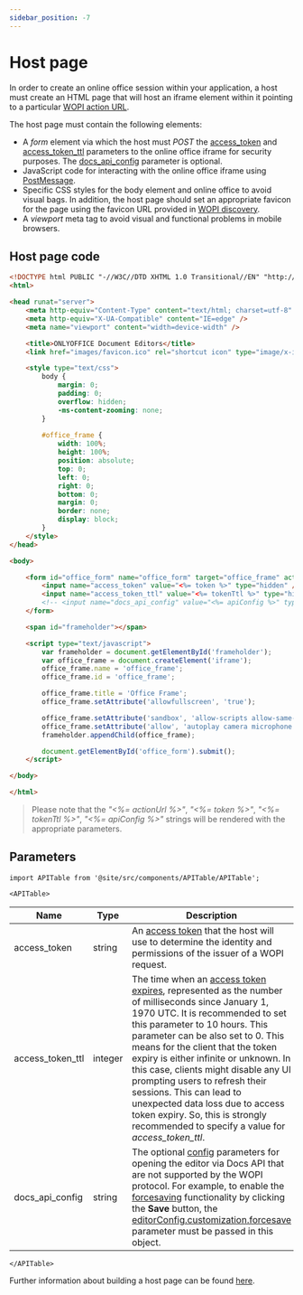 ```yaml
---
sidebar_position: -7
---
```


# Host page

In order to create an online office session within your application, a host must create an HTML page that will host an iframe element within it pointing to a particular [WOPI action URL](./wopi-discovery.md#wopi-actions).

The host page must contain the following elements:

- A *form* element via which the host must *POST* the [access\_token](#access_token) and [access\_token\_ttl](#access_token_ttl) parameters to the online office iframe for security purposes. The [docs\_api\_config](#docs_api_config) parameter is optional.
- JavaScript code for interacting with the online office iframe using [PostMessage](./postmessage.md).
- Specific CSS styles for the body element and online office to avoid visual bags. In addition, the host page should set an appropriate favicon for the page using the favicon URL provided in [WOPI discovery](./wopi-discovery.md).
- A *viewport* meta tag to avoid visual and functional problems in mobile browsers.

## Host page code

``` html
<!DOCTYPE html PUBLIC "-//W3C//DTD XHTML 1.0 Transitional//EN" "http://www.w3.org/TR/xhtml1/DTD/xhtml1-transitional.dtd">
<html>

<head runat="server">
    <meta http-equiv="Content-Type" content="text/html; charset=utf-8" />
    <meta http-equiv="X-UA-Compatible" content="IE=edge" />
    <meta name="viewport" content="width=device-width" />

    <title>ONLYOFFICE Document Editors</title>
    <link href="images/favicon.ico" rel="shortcut icon" type="image/x-icon" />

    <style type="text/css">
        body {
            margin: 0;
            padding: 0;
            overflow: hidden;
            -ms-content-zooming: none;
        }
        
        #office_frame {
            width: 100%;
            height: 100%;
            position: absolute;
            top: 0;
            left: 0;
            right: 0;
            bottom: 0;
            margin: 0;
            border: none;
            display: block;
        }
    </style>
</head>

<body>

    <form id="office_form" name="office_form" target="office_frame" action="<%= actionUrl %>" method="post">
        <input name="access_token" value="<%= token %>" type="hidden" />
        <input name="access_token_ttl" value="<%= tokenTtl %>" type="hidden" />
        <!-- <input name="docs_api_config" value="<%= apiConfig %>" type="hidden" /> -->
    </form>

    <span id="frameholder"></span>

    <script type="text/javascript">
        var frameholder = document.getElementById('frameholder');
        var office_frame = document.createElement('iframe');
        office_frame.name = 'office_frame';
        office_frame.id = 'office_frame';

        office_frame.title = 'Office Frame';
        office_frame.setAttribute('allowfullscreen', 'true');

        office_frame.setAttribute('sandbox', 'allow-scripts allow-same-origin allow-forms allow-popups allow-top-navigation allow-popups-to-escape-sandbox allow-downloads allow-modals');
        office_frame.setAttribute('allow', 'autoplay camera microphone display-capture');
        frameholder.appendChild(office_frame);

        document.getElementById('office_form').submit();
    </script>

</body>

</html>
```

> Please note that the *"\<%= actionUrl %\>"*, *"\<%= token %\>"*, *"\<%= tokenTtl %\>"*, *"\<%= apiConfig %\>"* strings will be rendered with the appropriate parameters.

## Parameters

```mdx-code-block
import APITable from '@site/src/components/APITable/APITable';

<APITable>
```

| Name               | Type    | Description                                                                                                                                                                                                                                                                                                                                                                                                                                                                                                                                                                            |
| ------------------ | ------- | -------------------------------------------------------------------------------------------------------------------------------------------------------------------------------------------------------------------------------------------------------------------------------------------------------------------------------------------------------------------------------------------------------------------------------------------------------------------------------------------------------------------------------------------------------------------------------------- |
| access\_token      | string  | An [access token](./key-concepts.md#access-token) that the host will use to determine the identity and permissions of the issuer of a WOPI request.                                                                                                                                                                                                                                                                                                                                                                                                                           |
| access\_token\_ttl | integer | The time when an [access token expires](./key-concepts.md#the-access_token_ttl-property), represented as the number of milliseconds since January 1, 1970 UTC. It is recommended to set this parameter to 10 hours. This parameter can be also set to 0. This means for the client that the token expiry is either infinite or unknown. In this case, clients might disable any UI prompting users to refresh their sessions. This can lead to unexpected data loss due to access token expiry. So, this is strongly recommended to specify a value for *access\_token\_ttl*. |
| docs\_api\_config  | string  | The optional [config](../usage-api/config/config.md) parameters for opening the editor via Docs API that are not supported by the WOPI protocol. For example, to enable the [forcesaving](../get-started/how-it-works/saving-file.md#force-saving) functionality by clicking the **Save** button, the [editorConfig.customization.forcesave](../usage-api/config/editor/customization/customization-standard-branding.md#forcesave) parameter must be passed in this object.                                                                                                           |

```mdx-code-block
</APITable>
```

Further information about building a host page can be found [here](https://docs.microsoft.com/en-us/microsoft-365/cloud-storage-partner-program/online/hostpage).
